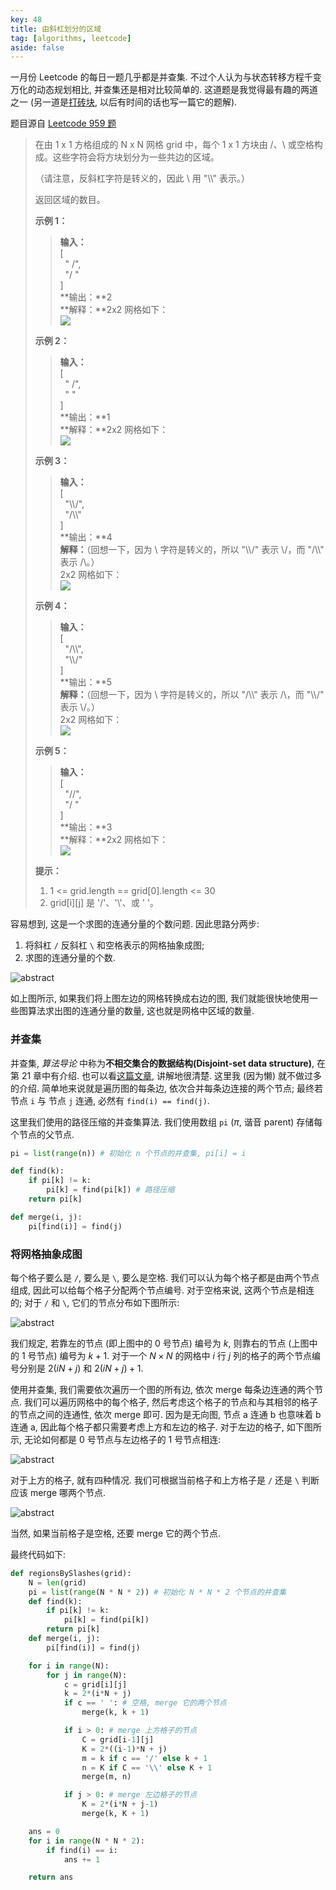 ```yaml
---
key: 48
title: 由斜杠划分的区域
tag: [algorithms, leetcode]
aside: false
---
```

一月份 Leetcode 的每日一题几乎都是并查集. 不过个人认为与状态转移方程千变万化的动态规划相比, 并查集还是相对比较简单的. 这道题是我觉得最有趣的两道之一 (另一道是[打砖块](https://leetcode-cn.com/problems/bricks-falling-when-hit/), 以后有时间的话也写一篇它的题解).

题目源自 [Leetcode 959 题](https://leetcode-cn.com/problems/regions-cut-by-slashes)

> 在由 1 x 1 方格组成的 N x N 网格 grid 中，每个 1 x 1 方块由 /、\\ 或空格构成。这些字符会将方块划分为一些共边的区域。
>
> （请注意，反斜杠字符是转义的，因此 \\ 用 "\\\\" 表示。）
>
> 返回区域的数目。
>
> **示例 1：**
>
> > **输入：**<br/>
> > [<br/>
> >   " /",<br/>
> >   "/ "<br/>
> > ]<br/>
> > **输出：**2<br/>
> > **解释：**2x2 网格如下：<br/>
> > ![](/assets/images/regions-cut-by-slashes_1.png)
>
> **示例 2：**
>
> > **输入：**<br/>
> > [<br/>
> >   " /",<br/>
> >   "  "<br/>
> > ]<br/>
> > **输出：**1<br/>
> > **解释：**2x2 网格如下：<br/>
> > ![](/assets/images/regions-cut-by-slashes_2.png)
>
> **示例 3：**
>
> > **输入：**<br/>
> > [<br/>
> >   "\\\\/",<br/>
> >   "/\\\\"<br/>
> > ]<br/>
> > **输出：**4<br/>
> > **解释：**（回想一下，因为 \\ 字符是转义的，所以 "\\\\/" 表示 \\/，而 "/\\\\" 表示 /\\。）<br/>
> > 2x2 网格如下：<br/>
> > ![](/assets/images/regions-cut-by-slashes_3.png)
>
> **示例 4：**
>
> > **输入：**<br/>
> > [<br/>
> >   "/\\\\",<br/>
> >   "\\\\/"<br/>
> > ]<br/>
> > **输出：**5<br/>
> > **解释：**（回想一下，因为 \\ 字符是转义的，所以 "/\\\\" 表示 /\\，而 "\\\\/" 表示 \\/。）<br/>
> > 2x2 网格如下：<br/>
> > ![](/assets/images/regions-cut-by-slashes_4.png)
>
> **示例 5：**
>
> > **输入：**<br/>
> > [<br/>
> >   "//",<br/>
> >   "/ "<br/>
> > ]<br/>
> > **输出：**3<br/>
> > **解释：**2x2 网格如下：<br/>
> > ![](/assets/images/regions-cut-by-slashes_5.png)
>
> **提示：**
>
> 1. 1 <= grid.length == grid[0].length <= 30
> 2. grid[i][j] 是 '/'、'\\'、或 ' '。

容易想到, 这是一个求图的连通分量的个数问题. 因此思路分两步:

1. 将斜杠 `/` 反斜杠 `\` 和空格表示的网格抽象成图;
2. 求图的连通分量的个数.

![abstract](/assets/images/regions-cut-by-slashes_6.svg)

如上图所示, 如果我们将上图左边的网格转换成右边的图, 我们就能很快地使用一些图算法求出图的连通分量的数量, 这也就是网格中区域的数量.

### 并查集

并查集, *算法导论* 中称为**不相交集合的数据结构(Disjoint-set data structure)**, 在第 21 章中有介绍. 也可以看[这篇文章](https://zhuanlan.zhihu.com/p/93647900/), 讲解地很清楚. 这里我 (因为懒) 就不做过多的介绍. 简单地来说就是遍历图的每条边, 依次合并每条边连接的两个节点; 最终若节点 `i` 与 节点 `j` 连通, 必然有 `find(i) == find(j)`.

这里我们使用的路径压缩的并查集算法. 我们使用数组 `pi` ($\pi$, 谐音 parent) 存储每个节点的父节点.

```py
pi = list(range(n)) # 初始化 n 个节点的并查集, pi[i] = i

def find(k):
    if pi[k] != k:
        pi[k] = find(pi[k]) # 路径压缩
    return pi[k]

def merge(i, j):
    pi[find(i)] = find(j)
```

### 将网格抽象成图

每个格子要么是 `/`, 要么是 `\`, 要么是空格. 我们可以认为每个格子都是由两个节点组成, 因此可以给每个格子分配两个节点编号. 对于空格来说, 这两个节点是相连的; 对于 `/` 和 `\`, 它们的节点分布如下图所示:

![abstract](/assets/images/regions-cut-by-slashes_7.svg)

我们规定, 若靠左的节点 (即上图中的 0 号节点) 编号为 $k$, 则靠右的节点 (上图中的 1 号节点) 编号为 $k + 1$. 对于一个 $N\times N$ 的网格中 $i$ 行 $j$ 列的格子的两个节点编号分别是 $2(iN + j)$ 和 $2(iN + j) + 1$.

使用并查集, 我们需要依次遍历一个图的所有边, 依次 merge 每条边连通的两个节点. 我们可以遍历网格中的每个格子, 然后考虑这个格子的节点和与其相邻的格子的节点之间的连通性, 依次 merge 即可. 因为是无向图, 节点 a 连通 b 也意味着 b 连通 a, 因此每个格子都只需要考虑上方和左边的格子. 对于左边的格子, 如下图所示, 无论如何都是 0 号节点与左边格子的 1 号节点相连:

![abstract](/assets/images/regions-cut-by-slashes_8.svg)

对于上方的格子, 就有四种情况. 我们可根据当前格子和上方格子是 `/` 还是 `\` 判断应该 merge 哪两个节点.

![abstract](/assets/images/regions-cut-by-slashes_9.svg)

当然, 如果当前格子是空格, 还要 merge 它的两个节点.

最终代码如下:

```py
def regionsBySlashes(grid):
    N = len(grid)
    pi = list(range(N * N * 2)) # 初始化 N * N * 2 个节点的并查集
    def find(k):
        if pi[k] != k:
            pi[k] = find(pi[k])
        return pi[k]
    def merge(i, j):
        pi[find(i)] = find(j)

    for i in range(N):
        for j in range(N):
            c = grid[i][j]
            k = 2*(i*N + j)
            if c == ' ': # 空格, merge 它的两个节点
                merge(k, k + 1)

            if i > 0: # merge 上方格子的节点
                C = grid[i-1][j]
                K = 2*((i-1)*N + j)
                m = k if c == '/' else k + 1
                n = K if C == '\\' else K + 1
                merge(m, n)

            if j > 0: # merge 左边格子的节点
                K = 2*(i*N + j-1)
                merge(k, K + 1)

    ans = 0
    for i in range(N * N * 2):
        if find(i) == i:
            ans += 1

    return ans
```

